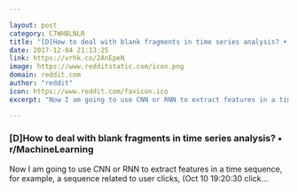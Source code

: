 ```yaml
---

layout: post
category: C7WHBLNLR
title: "[D]How to deal with blank fragments in time series analysis? • r/MachineLearning"
date: 2017-12-04 21:13:25
link: https://vrhk.co/2AnEpeN
image: https://www.redditstatic.com/icon.png
domain: reddit.com
author: "reddit"
icon: https://www.reddit.com/favicon.ico
excerpt: "Now I am going to use CNN or RNN to extract features in a time sequence, for example, a sequence related to user clicks, (Oct 10 19:20:30 click..."

---
```


### [D]How to deal with blank fragments in time series analysis? • r/MachineLearning

Now I am going to use CNN or RNN to extract features in a time sequence, for example, a sequence related to user clicks, (Oct 10 19:20:30 click...